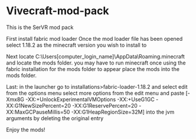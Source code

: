 # Vivecraft-mod-pack
This is the SerVR mod pack

First install fabric mod loader 
  Once the mod loader file has been opened select 1.18.2 as the minecraft version you wish to install to

Next locate C:\Users\[computer_login_name]\AppData\Roaming\.minecraft and locate the mods folder.
  you may have to run minecraft once using the fabric installation for the mods folder to appear
  place the mods into the mods folder.

Last: in the launcher go to installations>fabric-loader-1.18.2 and select edit from the options menu
  select more options from the edit menu and paste [-Xmx8G -XX:+UnlockExperimentalVMOptions -XX:+UseG1GC -XX:G1NewSizePercent=20 -XX:G1ReservePercent=20 -XX:MaxGCPauseMillis=50 -XX:G1HeapRegionSize=32M] into the jvm arguments by deleting the original entry

  Enjoy the mods!
